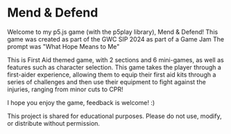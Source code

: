 # Mend & Defend
Welcome to my p5.js game (with the p5play library), Mend & Defend! This game was created as part of the GWC SIP 2024 as part of a Game Jam The prompt was "What Hope Means to Me"

This is First Aid themed game, with 2 sections and 6 mini-games, as well as features such as character selection. This game takes the player through a first-aider experience, allowing them to equip their first aid kits through a series of challenges and then use their equipment to fight against the injuries, ranging from minor cuts to CPR!

I hope you enjoy the game, feedback is welcome! :)

This project is shared for educational purposes. Please do not use, modify, or distribute without permission.
